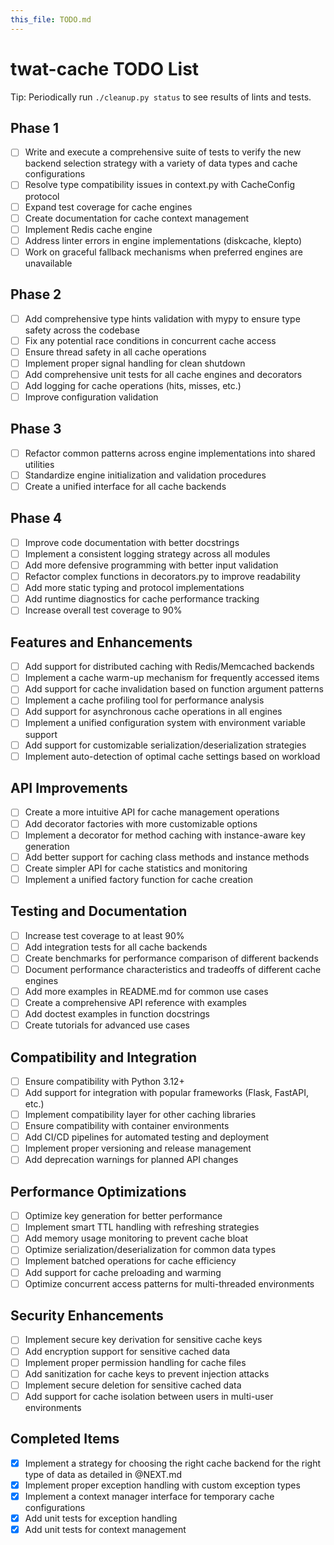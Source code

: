 ```yaml
---
this_file: TODO.md
---
```


# twat-cache TODO List

Tip: Periodically run `./cleanup.py status` to see results of lints and tests.

## Phase 1

- [ ] Write and execute a comprehensive suite of tests to verify the new backend selection strategy with a variety of data types and cache configurations
- [ ] Resolve type compatibility issues in context.py with CacheConfig protocol
- [ ] Expand test coverage for cache engines
- [ ] Create documentation for cache context management
- [ ] Implement Redis cache engine
- [ ] Address linter errors in engine implementations (diskcache, klepto)
- [ ] Work on graceful fallback mechanisms when preferred engines are unavailable

## Phase 2

- [ ] Add comprehensive type hints validation with mypy to ensure type safety across the codebase
- [ ] Fix any potential race conditions in concurrent cache access
- [ ] Ensure thread safety in all cache operations
- [ ] Implement proper signal handling for clean shutdown
- [ ] Add comprehensive unit tests for all cache engines and decorators
- [ ] Add logging for cache operations (hits, misses, etc.)
- [ ] Improve configuration validation

## Phase 3

- [ ] Refactor common patterns across engine implementations into shared utilities
- [ ] Standardize engine initialization and validation procedures
- [ ] Create a unified interface for all cache backends

## Phase 4

- [ ] Improve code documentation with better docstrings
- [ ] Implement a consistent logging strategy across all modules
- [ ] Add more defensive programming with better input validation
- [ ] Refactor complex functions in decorators.py to improve readability
- [ ] Add more static typing and protocol implementations
- [ ] Add runtime diagnostics for cache performance tracking
- [ ] Increase overall test coverage to 90%

## Features and Enhancements

- [ ] Add support for distributed caching with Redis/Memcached backends
- [ ] Implement a cache warm-up mechanism for frequently accessed items
- [ ] Add support for cache invalidation based on function argument patterns
- [ ] Implement a cache profiling tool for performance analysis
- [ ] Add support for asynchronous cache operations in all engines
- [ ] Implement a unified configuration system with environment variable support
- [ ] Add support for customizable serialization/deserialization strategies
- [ ] Implement auto-detection of optimal cache settings based on workload

## API Improvements

- [ ] Create a more intuitive API for cache management operations
- [ ] Add decorator factories with more customizable options
- [ ] Implement a decorator for method caching with instance-aware key generation
- [ ] Add better support for caching class methods and instance methods
- [ ] Create simpler API for cache statistics and monitoring
- [ ] Implement a unified factory function for cache creation

## Testing and Documentation

- [ ] Increase test coverage to at least 90%
- [ ] Add integration tests for all cache backends
- [ ] Create benchmarks for performance comparison of different backends
- [ ] Document performance characteristics and tradeoffs of different cache engines
- [ ] Add more examples in README.md for common use cases
- [ ] Create a comprehensive API reference with examples
- [ ] Add doctest examples in function docstrings
- [ ] Create tutorials for advanced use cases

## Compatibility and Integration

- [ ] Ensure compatibility with Python 3.12+
- [ ] Add support for integration with popular frameworks (Flask, FastAPI, etc.)
- [ ] Implement compatibility layer for other caching libraries
- [ ] Ensure compatibility with container environments
- [ ] Add CI/CD pipelines for automated testing and deployment
- [ ] Implement proper versioning and release management
- [ ] Add deprecation warnings for planned API changes

## Performance Optimizations

- [ ] Optimize key generation for better performance
- [ ] Implement smart TTL handling with refreshing strategies
- [ ] Add memory usage monitoring to prevent cache bloat
- [ ] Optimize serialization/deserialization for common data types
- [ ] Implement batched operations for cache efficiency
- [ ] Add support for cache preloading and warming
- [ ] Optimize concurrent access patterns for multi-threaded environments

## Security Enhancements

- [ ] Implement secure key derivation for sensitive cache keys
- [ ] Add encryption support for sensitive cached data
- [ ] Implement proper permission handling for cache files
- [ ] Add sanitization for cache keys to prevent injection attacks
- [ ] Implement secure deletion for sensitive cached data
- [ ] Add support for cache isolation between users in multi-user environments

## Completed Items

- [x] Implement a strategy for choosing the right cache backend for the right type of data as detailed in @NEXT.md
- [x] Implement proper exception handling with custom exception types
- [x] Implement a context manager interface for temporary cache configurations
- [x] Add unit tests for exception handling
- [x] Add unit tests for context management